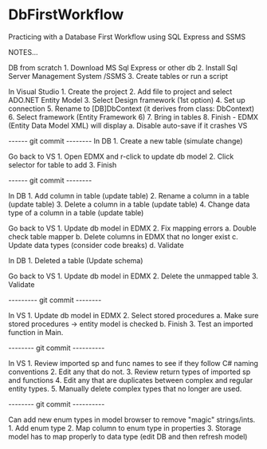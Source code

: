 # DbFirstWorkflow
Practicing with a Database First Workflow using SQL Express and SSMS


NOTES...

DB from scratch
	1. Download MS Sql Express or other db
	2. Install Sql Server Management System /SSMS
	3. Create tables or run a script




In Visual Studio
	1. Create the project
	2. Add file to project and select ADO.NET Entity Model
	3. Select Design framework (1st option)
	4. Set up connection
	5. Rename to [DB]DbContext (it derives from class: DbContext)
	6. Select framework (Entity Framework 6)
	7. Bring in tables
	8. Finish - EDMX (Entity Data Model XML) will display
		a. Disable auto-save if it crashes VS

------ git commit --------
In DB
	1. Create a new table (simulate change)

Go back to VS
	1. Open EDMX and r-click to update db model
	2. Click selector for table to add
	3. Finish

------ git commit --------

In DB
	1. Add column in table (update table)
	2. Rename a column in a table (update table)
	3. Delete a column in a table (update table)
	4. Change data type of a column in a table (update table)

Go back to VS
	1. Update db model in EDMX
	2. Fix mapping errors
		a. Double check table mapper
		b. Delete columns in EDMX that no longer exist
		c. Update data types (consider code breaks)
		d. Validate

In DB
	1. Deleted a table (Update schema)

Go back to VS
	1. Update db model in EDMX
	2. Delete the unmapped table
	3. Validate

--------- git commit --------

In VS
	1. Update db model in EDMX
	2. Select stored procedures
		a. Make sure stored procedures -> entity model is checked
		b. Finish
	3. Test an imported function in Main.


-------- git commit ----------

In VS
	1. Review imported sp and func names to see if they follow C# naming conventions
	2. Edit any that do not.
	3. Review return types of imported sp and functions
	4. Edit any that are duplicates between complex and regular entity types.
	5. Manually delete complex types that no longer are used.

-------- git commit ----------

Can add new enum types in model browser to remove "magic" strings/ints.
	1. Add enum type
	2. Map column to enum type in properties
	3. Storage model has to map properly to data type (edit DB and then refresh model)
		
	
	



